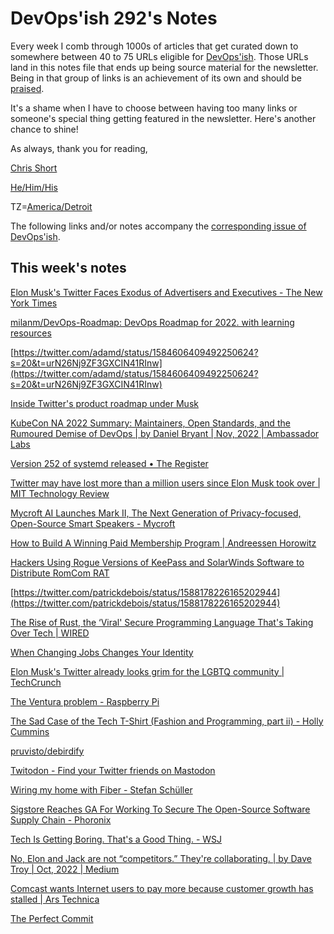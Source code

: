 # DevOps'ish 292's Notes

Every week I comb through 1000s of articles that get curated down to somewhere between 40 to 75 URLs eligible for [DevOps'ish](https://devopsish.com/?utm_campaign=292&utm_source=notes). Those URLs land in this notes file that ends up being source material for the newsletter. Being in that group of links is an achievement of its own and should be [praised](https://devopsish.com/praise/).

It's a shame when I have to choose between having too many links or someone's special thing getting featured in the newsletter. Here's another chance to shine!

As always, thank you for reading,

[Chris Short](https://chrisshort.me/?utm_campaign=292&utm_source=notes)  

[He/Him/His](https://pronoun.is/he?utm_campaign=devopsish&utm_source=292&utm_medium=notes)  

TZ=[America/Detroit](https://github.com/eggert/tz/blob/main/northamerica#L1154?utm_campaign=devopsish&utm_source=292&utm_medium=notes)

The following links and/or notes accompany the [corresponding issue of DevOps'ish](https://devopsish.com/?utm_campaign=292&utm_source=notes).

## This week's notes

[Elon Musk's Twitter Faces Exodus of Advertisers and Executives - The New York Times](https://www.nytimes.com/2022/11/01/technology/elon-musk-twitter-advertisers.html)

[milanm/DevOps-Roadmap: DevOps Roadmap for 2022. with learning resources](https://github.com/milanm/DevOps-Roadmap)

[https://twitter.com/adamd/status/1584606409492250624?s=20&t=urN26Nj9ZF3GXCIN41RInw](https://twitter.com/adamd/status/1584606409492250624?s=20&t=urN26Nj9ZF3GXCIN41RInw)

[Inside Twitter's product roadmap under Musk](https://www.platformer.news/p/inside-twitters-product-roadmap-under?post_id=82372028)

[KubeCon NA 2022 Summary: Maintainers, Open Standards, and the Rumoured Demise of DevOps | by Daniel Bryant | Nov, 2022 | Ambassador Labs](https://blog.getambassador.io/kubecon-na-2022-summary-maintainers-open-standards-and-the-rumoured-demise-of-devops-e4f12486263c)

[Version 252 of systemd released • The Register](https://www.theregister.com/2022/11/03/version_252_systemd/)

[Twitter may have lost more than a million users since Elon Musk took over | MIT Technology Review](https://www.technologyreview.com/2022/11/03/1062752/twitter-may-have-lost-more-than-a-million-users-since-elon-musk-took-over/)

[Mycroft AI Launches Mark II, The Next Generation of Privacy-focused, Open-Source Smart Speakers - Mycroft](https://mycroft.ai/blog/mycroft-ai-launches-mark-ii-the-next-generation-of-privacy-focused-open-source-smart-speakers/)

[How to Build A Winning Paid Membership Program | Andreessen Horowitz](https://a16z.com/2022/11/02/how-to-build-a-winning-paid-membership-program/)

[Hackers Using Rogue Versions of KeePass and SolarWinds Software to Distribute RomCom RAT](https://thehackernews.com/2022/11/hackers-using-rogue-versions-of-keepass.html?m=1)

[https://twitter.com/patrickdebois/status/1588178226165202944](https://twitter.com/patrickdebois/status/1588178226165202944)

[The Rise of Rust, the ‘Viral' Secure Programming Language That's Taking Over Tech | WIRED](https://www.wired.com/story/rust-secure-programming-language-memory-safe/)

[When Changing Jobs Changes Your Identity](https://hbr.org/2022/11/when-changing-jobs-changes-your-identity)

[Elon Musk's Twitter already looks grim for the LGBTQ community | TechCrunch](https://techcrunch.com/2022/10/31/elon-musk-twitter-lgbt-community/)

[The Ventura problem - Raspberry Pi](https://www.raspberrypi.com/news/the-ventura-problem/)

[The Sad Case of the Tech T-Shirt (Fashion and Programming, part ii) - Holly Cummins](https://hollycummins.com/fashion-and-programming-ii/)

[pruvisto/debirdify](https://github.com/pruvisto/debirdify)

[Twitodon - Find your Twitter friends on Mastodon](https://twitodon.com/)

[Wiring my home with Fiber - Stefan Schüller](https://sschueller.github.io/posts/wiring-a-home-with-fiber/)

[Sigstore Reaches GA For Working To Secure The Open-Source Software Supply Chain - Phoronix](https://www.phoronix.com/news/Sigstore-Reaches-GA)

[Tech Is Getting Boring. That's a Good Thing. - WSJ](https://www.wsj.com/articles/tech-is-getting-boring-thats-a-good-thing-11667016004?mod=djemalertNEWS)

[No, Elon and Jack are not “competitors.” They're collaborating. | by Dave Troy | Oct, 2022 | Medium](https://davetroy.medium.com/no-elon-and-jack-are-not-competitors-theyre-collaborating-3e88cde5267d)

[Comcast wants Internet users to pay more because customer growth has stalled | Ars Technica](https://arstechnica.com/tech-policy/2022/10/comcast-wants-internet-users-to-pay-more-because-customer-growth-has-stalled/)

[The Perfect Commit](https://simonwillison.net/2022/Oct/29/the-perfect-commit/)
